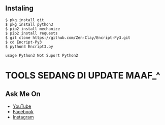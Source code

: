 ## Instaling 
```
$ pkg install git
$ pkg install python3
$ pip2 install mechanize
$ pip2 install requests
$ git clone https://github.com/Zen-Clay/Encript-Py3.git
$ cd Encript-Py3
$ python3 Encript3.py
```
```
usage Python3 Not Suport Python2
```
# TOOLS SEDANG DI UPDATE MAAF_^
## Ask Me On
* [YouTube](https://www.youtube.com/channel/UCopf7XF5D5hVyx2TePHl-pw)
* [Facebook](https://www.facebook.com/fatahul.ulum.1)
* [Instagram](https://www.instagram.com/aditiastrom)
